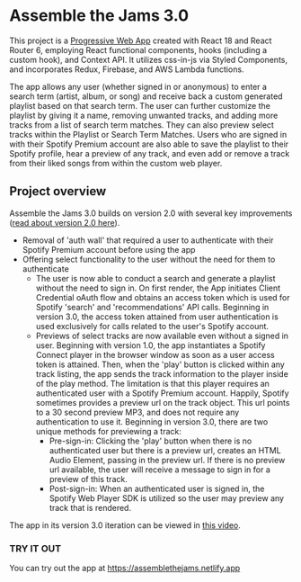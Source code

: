# Assemble the Jams 3.0

This project is a [Progressive Web App](https://developer.mozilla.org/en-US/docs/Web/Progressive_web_apps/Introduction) created with React 18 and React Router 6, employing React functional components, hooks (including a custom hook), and Context API.  It utilizes css-in-js via Styled Components, and incorporates Redux, Firebase, and AWS Lambda functions.

The app allows any user (whether signed in or anonymous) to enter a search term (artist, album, or song) and receive back a custom generated playlist based on that search term. The user can further customize the playlist by giving it a name, removing unwanted tracks, and adding more tracks from a list of search term matches. They can also preview select tracks within the Playlist or Search Term Matches. Users who are signed in with their Spotify Premium account are also able to save the playlist to their Spotify profile, hear a preview of any track, and even add or remove a track from their liked songs from within the custom web player.

## Project overview

Assemble the Jams 3.0 builds on version 2.0 with several key improvements ([read about version 2.0 here](https://github.com/sds-smith/assemble_the_jams_2/blob/master/README.md)).  

  * Removal of 'auth wall' that required a user to authenticate with their Spotify Premium account before using the app
  * Offering select functionality to the user without the need for them to authenticate
    * The user is now able to conduct a search and generate a playlist without the need to sign in. On first render, the App initiates Client Credential oAuth flow and obtains an access token which is used for Spotify 'search' and 'recommendations' API calls. Beginning in version 3.0, the access token attained from user authentication is used exclusively for calls related to the user's Spotify account. 
    * Previews of select tracks are now available even without a signed in user. Beginning with version 1.0, the app instantiates a Spotify Connect player in the browser window as soon as a user access token is attained. Then, when the 'play' button is clicked within any track listing, the app sends the track information to the player inside of the play method. The limitation is that this player requires an authenticated user with a Spotify Premium account.  Happily, Spotify sometimes provides a preview url on the track object. This url points to a 30 second preview MP3, and does not require any authentication to use it. Beginning in version 3.0, there are two unique methods for previewing a track:
      * Pre-sign-in:   Clicking the 'play' button when there is no authenticated user but there is a preview url, creates an HTML Audio Element, passing in the preview url. If there is no preview url available, the user will receive a message to sign in for a preview of this track.
      * Post-sign-in:  When an authenticated user is signed in, the Spotify Web Player SDK is utilized so the user may preview any track that is rendered.

The app in its version 3.0 iteration can be viewed in [this video](https://youtu.be/LwBpalQgtro).

### TRY IT OUT

You can try out the app at https://assemblethejams.netlify.app


